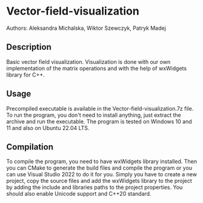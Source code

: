 # Vector-field-visualization
Authors: Aleksandra Michalska, Wiktor Szewczyk, Patryk Madej
## Description
Basic vector field visualization.
Visualization is done with our own implementation of the matrix operations and with
the help of wxWidgets library for C++.

## Usage
Precompiled executable is available in the Vector-field-visualization.7z file.
To run the program, you don't need to install anything, just extract the archive and run the executable.
The program is tested on Windows 10 and 11 and also on Ubuntu 22.04 LTS.

## Compilation
To compile the program, you need to have wxWidgets library installed.
Then you can CMake to generate the build files and compile the program or
you can use Visual Studio 2022 to do it for you. Simply you have to create a new project,
copy the source files and add the wxWidgets library to the project by adding the include
and libraries paths to the project properties. You should also enable Unicode support and
C++20 standard.